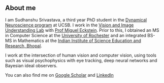 ## About me

I am Sudhanshu Srivastava, a third year PhD student in the [Dynamical Neuroscience program](https://www.dyns.ucsb.edu/) at UCSB. I work in the [Vision and Image Understanding Lab](https://viu.psych.ucsb.edu/) with [Prof Miguel Eckstein](https://viu.psych.ucsb.edu/people/miguel-eckstein). Prior to this, I obtained an MS in Computer Science at the [University of Rochester](https://www.rochester.edu/) and an integrated BS-MS in Mathematics at the [Indian Institute of Science Education and Research, Bhopal](https://www.iiserb.ac.in/). 

I work at the intersection of human vision and computer vision, using tools such as visual psychophysics with eye tracking, deep neural networks and Bayesian ideal observers. 

You can also find me on [Google Scholar](https://scholar.google.com/citations?user=m5msEqMAAAAJ) and [LinkedIn](https://www.linkedin.com/in/sudhanshusri1001/)
